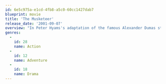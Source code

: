 ```yaml
---
id: 6e5c975a-e1cd-4fb8-a5c0-60cc1427dab7
blueprint: movie
title: 'The Musketeer'
release_date: '2001-09-07'
overview: "In Peter Hyams's adaptation of the famous Alexander Dumas story The Three Musketeers, the young D'Artagnan seeks to join the legendary musketeer brigade and avenge his father's death - but he finds that the musketeers have been disbanded."
genres:
  -
    id: 28
    name: Action
  -
    id: 12
    name: Adventure
  -
    id: 18
    name: Drama
---
```

